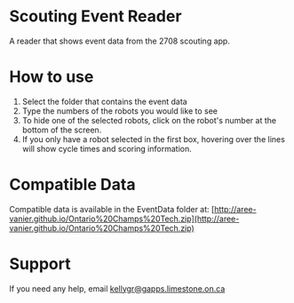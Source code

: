 # Scouting Event Reader
A reader that shows event data from the 2708 scouting app.

# How to use
1. Select the folder that contains the event data
2. Type the numbers of the robots you would like to see
3. To hide one of the selected robots, click on the robot's number at the bottom of the screen.
4. If you only have a robot selected in the first box, hovering over the lines will show cycle times and scoring information.

# Compatible Data
Compatible data is available in the EventData folder at: [http://aree-vanier.github.io/Ontario%20Champs%20Tech.zip](http://aree-vanier.github.io/Ontario%20Champs%20Tech.zip)

# Support
If you need any help, email [kellygr@gapps.limestone.on.ca](kellygr@gapps.limestone.on.ca) 
